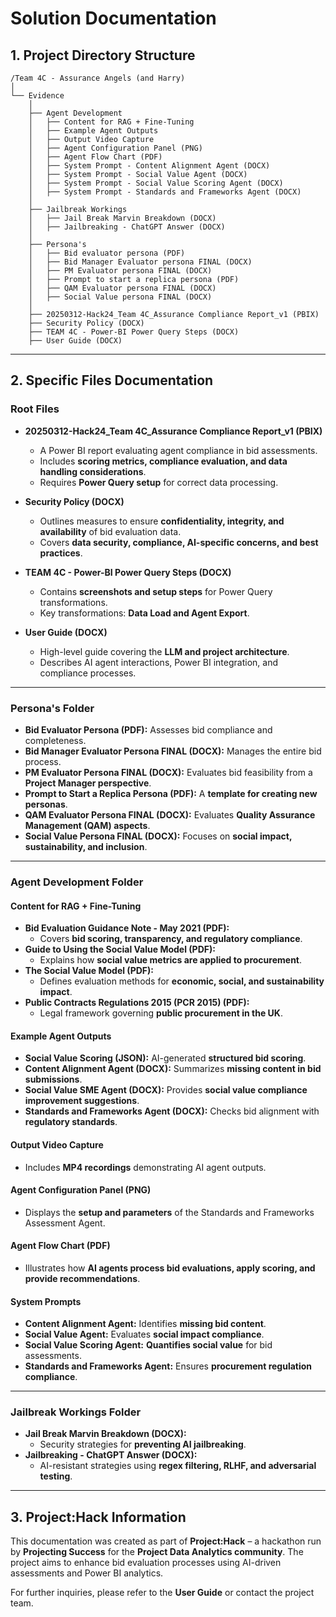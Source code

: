# **Solution Documentation**

## **1. Project Directory Structure**

```
/Team 4C - Assurance Angels (and Harry)
│
└── Evidence
    │
    ├── Agent Development
    │   ├── Content for RAG + Fine-Tuning
    │   ├── Example Agent Outputs
    │   ├── Output Video Capture
    │   ├── Agent Configuration Panel (PNG)
    │   ├── Agent Flow Chart (PDF)
    │   ├── System Prompt - Content Alignment Agent (DOCX)
    │   ├── System Prompt - Social Value Agent (DOCX)
    │   ├── System Prompt - Social Value Scoring Agent (DOCX)
    │   ├── System Prompt - Standards and Frameworks Agent (DOCX)
    │
    ├── Jailbreak Workings
    │   ├── Jail Break Marvin Breakdown (DOCX)
    │   ├── Jailbreaking - ChatGPT Answer (DOCX)
    │
    ├── Persona's
    │   ├── Bid evaluator persona (PDF)
    │   ├── Bid Manager Evaluator persona FINAL (DOCX)
    │   ├── PM Evaluator persona FINAL (DOCX)
    │   ├── Prompt to start a replica persona (PDF)
    │   ├── QAM Evaluator persona FINAL (DOCX)
    │   ├── Social Value persona FINAL (DOCX)
    │
    ├── 20250312-Hack24_Team 4C_Assurance Compliance Report_v1 (PBIX)
    ├── Security Policy (DOCX)
    ├── TEAM 4C - Power-BI Power Query Steps (DOCX)
    ├── User Guide (DOCX)
```

---

## **2. Specific Files Documentation**

### **Root Files**
- **20250312-Hack24_Team 4C_Assurance Compliance Report_v1 (PBIX)**
  - A Power BI report evaluating agent compliance in bid assessments.
  - Includes **scoring metrics, compliance evaluation, and data handling considerations**.
  - Requires **Power Query setup** for correct data processing.
  
- **Security Policy (DOCX)**
  - Outlines measures to ensure **confidentiality, integrity, and availability** of bid evaluation data.
  - Covers **data security, compliance, AI-specific concerns, and best practices**.
  
- **TEAM 4C - Power-BI Power Query Steps (DOCX)**
  - Contains **screenshots and setup steps** for Power Query transformations.
  - Key transformations: **Data Load and Agent Export**.
  
- **User Guide (DOCX)**
  - High-level guide covering the **LLM and project architecture**.
  - Describes AI agent interactions, Power BI integration, and compliance processes.

---

### **Persona's Folder**
- **Bid Evaluator Persona (PDF):** Assesses bid compliance and completeness.
- **Bid Manager Evaluator Persona FINAL (DOCX):** Manages the entire bid process.
- **PM Evaluator Persona FINAL (DOCX):** Evaluates bid feasibility from a **Project Manager perspective**.
- **Prompt to Start a Replica Persona (PDF):** A **template for creating new personas**.
- **QAM Evaluator Persona FINAL (DOCX):** Evaluates **Quality Assurance Management (QAM) aspects**.
- **Social Value Persona FINAL (DOCX):** Focuses on **social impact, sustainability, and inclusion**.

---

### **Agent Development Folder**
#### **Content for RAG + Fine-Tuning**
- **Bid Evaluation Guidance Note - May 2021 (PDF):**
  - Covers **bid scoring, transparency, and regulatory compliance**.
- **Guide to Using the Social Value Model (PDF):**
  - Explains how **social value metrics are applied to procurement**.
- **The Social Value Model (PDF):**
  - Defines evaluation methods for **economic, social, and sustainability impact**.
- **Public Contracts Regulations 2015 (PCR 2015) (PDF):**
  - Legal framework governing **public procurement in the UK**.

#### **Example Agent Outputs**
- **Social Value Scoring (JSON):** AI-generated **structured bid scoring**.
- **Content Alignment Agent (DOCX):** Summarizes **missing content in bid submissions**.
- **Social Value SME Agent (DOCX):** Provides **social value compliance improvement suggestions**.
- **Standards and Frameworks Agent (DOCX):** Checks bid alignment with **regulatory standards**.

#### **Output Video Capture**
- Includes **MP4 recordings** demonstrating AI agent outputs.

#### **Agent Configuration Panel (PNG)**
- Displays the **setup and parameters** of the Standards and Frameworks Assessment Agent.

#### **Agent Flow Chart (PDF)**
- Illustrates how **AI agents process bid evaluations, apply scoring, and provide recommendations**.

#### **System Prompts**
- **Content Alignment Agent:** Identifies **missing bid content**.
- **Social Value Agent:** Evaluates **social impact compliance**.
- **Social Value Scoring Agent:** **Quantifies social value** for bid assessments.
- **Standards and Frameworks Agent:** Ensures **procurement regulation compliance**.

---

### **Jailbreak Workings Folder**
- **Jail Break Marvin Breakdown (DOCX):**
  - Security strategies for **preventing AI jailbreaking**.
- **Jailbreaking - ChatGPT Answer (DOCX):**
  - AI-resistant strategies using **regex filtering, RLHF, and adversarial testing**.

---

## **3. Project:Hack Information**
This documentation was created as part of **Project:Hack** – a hackathon run by **Projecting Success** for the **Project Data Analytics community**. The project aims to enhance bid evaluation processes using AI-driven assessments and Power BI analytics.

For further inquiries, please refer to the **User Guide** or contact the project team.

